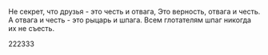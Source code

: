 Не секрет, что друзья - это честь и отвага,
Это верность, отвага и честь.
А отвага и честь - это рыцарь и шпага.
Всем глотателям шпаг никогда их не съесть.

222333
